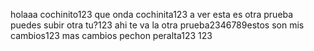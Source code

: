 holaaa cochinito123
que onda cochinita123
a ver esta es otra prueba puedes subir otra tu?123
ahi te va la otra prueba2346789estos son mis cambios123
mas cambios pechon peralta123
123
